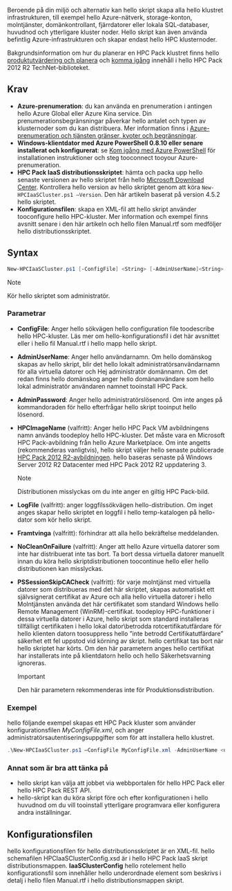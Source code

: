 



Beroende på din miljö och alternativ kan hello skript skapa alla hello klustret infrastrukturen, till exempel hello Azure-nätverk, storage-konton, molntjänster, domänkontrollant, fjärrdatorer eller lokala SQL-databaser, huvudnod och ytterligare kluster noder. Hello skript kan även använda befintlig Azure-infrastrukturen och skapar endast hello HPC klusternoder.

Bakgrundsinformation om hur du planerar en HPC Pack klustret finns hello [produktutvärdering och planera](https://technet.microsoft.com/library/jj899596.aspx) och [komma igång](https://technet.microsoft.com/library/jj899590.aspx) innehåll i hello HPC Pack 2012 R2 TechNet-biblioteket.

## <a name="prerequisites"></a>Krav
* **Azure-prenumeration**: du kan använda en prenumeration i antingen hello Azure Global eller Azure Kina service. Din prenumerationsbegränsningar påverkar hello antalet och typen av klusternoder som du kan distribuera. Mer information finns i [Azure-prenumeration och tjänsten gränser, kvoter och begränsningar](../articles/azure-subscription-service-limits.md).
* **Windows-klientdator med Azure PowerShell 0.8.10 eller senare installerat och konfigurerat**: se [Kom igång med Azure PowerShell](/powershell/azureps-cmdlets-docs) för installationen instruktioner och steg tooconnect tooyour Azure-prenumeration.
* **HPC Pack IaaS distributionsskriptet**: hämta och packa upp hello senaste versionen av hello skriptet från hello [Microsoft Download Center](https://www.microsoft.com/download/details.aspx?id=44949). Kontrollera hello version av hello skriptet genom att köra `New-HPCIaaSCluster.ps1 –Version`. Den här artikeln baserat på version 4.5.2 hello skriptet.
* **Konfigurationsfilen**: skapa en XML-fil att hello skript använder tooconfigure hello HPC-kluster. Mer information och exempel finns avsnitt senare i den här artikeln och hello filen Manual.rtf som medföljer hello distributionsskriptet.

## <a name="syntax"></a>Syntax
```PowerShell
New-HPCIaaSCluster.ps1 [-ConfigFile] <String> [-AdminUserName]<String> [[-AdminPassword] <String>] [[-HPCImageName] <String>] [[-LogFile] <String>] [-Force] [-NoCleanOnFailure] [-PSSessionSkipCACheck] [<CommonParameters>]
```
> [!NOTE]
> Kör hello skriptet som administratör.
> 
> 

### <a name="parameters"></a>Parametrar
* **ConfigFile**: Anger hello sökvägen hello configuration file toodescribe hello HPC-kluster. Läs mer om hello-konfigurationsfil i det här avsnittet eller i hello fil Manual.rtf i hello mapp hello skript.
* **AdminUserName**: Anger hello användarnamn. Om hello domänskog skapas av hello skript, blir det hello lokalt administratörsanvändarnamn för alla virtuella datorer och Hej administratör domännamn. Om det redan finns hello domänskog anger hello domänanvändare som hello lokal administratör användaren namnet tooinstall HPC Pack.
* **AdminPassword**: Anger hello administratörslösenord. Om inte anges på kommandoraden för hello efterfrågar hello skript tooinput hello lösenord.
* **HPCImageName** (valfritt): Anger hello HPC Pack VM avbildningens namn används toodeploy hello HPC-kluster. Det måste vara en Microsoft HPC Pack-avbildning från hello Azure Marketplace. Om inte angetts (rekommenderas vanligtvis), hello skript väljer hello senaste publicerade [HPC Pack 2012 R2-avbildningen](https://azure.microsoft.com/marketplace/partners/microsoft/hpcpack2012r2onwindowsserver2012r2/). hello baseras senaste på Windows Server 2012 R2 Datacenter med HPC Pack 2012 R2 uppdatering 3.
  
  > [!NOTE]
  > Distributionen misslyckas om du inte anger en giltig HPC Pack-bild.
  > 
  > 
* **LogFile** (valfritt): anger loggfilssökvägen hello-distribution. Om inget anges skapar hello skriptet en loggfil i hello temp-katalogen på hello-dator som kör hello skript.
* **Framtvinga** (valfritt): förhindrar att alla hello bekräftelse meddelanden.
* **NoCleanOnFailure** (valfritt): Anger att hello Azure virtuella datorer som inte har distribuerat inte tas bort. Ta bort dessa virtuella datorer manuellt innan du köra hello skriptdistributionen toocontinue hello eller hello distributionen kan misslyckas.
* **PSSessionSkipCACheck** (valfritt): för varje molntjänst med virtuella datorer som distribueras med det här skriptet, skapas automatiskt ett självsignerat certifikat av Azure och alla hello virtuella datorer i hello Molntjänsten använda det här certifikatet som standard Windows hello Remote Management (WinRM)-certifikat. toodeploy HPC-funktioner i dessa virtuella datorer i Azure, hello skript som standard installeras tillfälligt certifikaten i hello lokal dator\\betrodda rotcertifikatutfärdare för hello klienten datorn toosuppress hello ”inte betrodd Certifikatutfärdare” säkerhet ett fel uppstod vid körning av skript. hello certifikat tas bort när hello skriptet har körts. Om den här parametern anges hello certifikat har installerats inte på klientdatorn hello och hello Säkerhetsvarning ignoreras.
  
  > [!IMPORTANT]
  > Den här parametern rekommenderas inte för Produktionsdistribution.
  > 
  > 

### <a name="example"></a>Exempel
hello följande exempel skapas ett HPC Pack kluster som använder konfigurationsfilen *MyConfigFile.xml*, och anger administratörsautentiseringsuppgifter som för att installera hello klustret.

```PowerShell
.\New-HPCIaaSCluster.ps1 –ConfigFile MyConfigFile.xml -AdminUserName <username> –AdminPassword <password>
```

### <a name="additional-considerations"></a>Annat som är bra att tänka på
* hello skript kan välja att jobbet via webbportalen för hello HPC Pack eller hello HPC Pack REST API.
* hello-skript kan du köra skript före och efter konfigurationen i hello huvudnod om du vill tooinstall ytterligare programvara eller konfigurera andra inställningar.

## <a name="configuration-file"></a>Konfigurationsfilen
hello konfigurationsfilen för hello distributionsskriptet är en XML-fil. hello schemafilen HPCIaaSClusterConfig.xsd är i hello HPC Pack IaaS skript distributionsmappen. **IaaSClusterConfig** hello rotelement hello konfigurationsfil som innehåller hello underordnade element som beskrivs i detalj i hello filen Manual.rtf i hello distributionsmappen skript.

